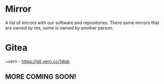 # Mirror
A list of mirrors with our software and repositories.
There some mirrors that are owned by me, some is owned by another person.

# Gitea

~vern - https://git.vern.cc/1disk

## MORE COMING SOON!
